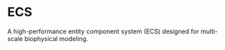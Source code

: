 # ECS
A high-performance entity component system (ECS) designed for multi-scale biophysical modeling.